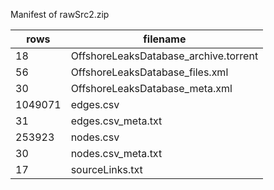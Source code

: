 Manifest of rawSrc2.zip

rows | filename
-----|---------
18 | OffshoreLeaksDatabase_archive.torrent
56 | OffshoreLeaksDatabase_files.xml
30 | OffshoreLeaksDatabase_meta.xml
1049071 | edges.csv
31 | edges.csv_meta.txt
253923 | nodes.csv
30 | nodes.csv_meta.txt
17 | sourceLinks.txt
